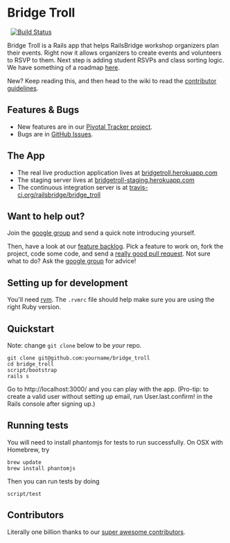 # Bridge Troll
 
[![Build Status](https://secure.travis-ci.org/railsbridge/bridge_troll.png)](http://travis-ci.org/railsbridge/bridge_troll)


Bridge Troll is a Rails app that helps RailsBridge workshop organizers plan their events. Right now it allows organizers to create events and volunteers to RSVP to them. Next step is adding student RSVPs and class sorting logic. We have something of a roadmap [here](https://github.com/railsbridge/bridge_troll/wiki/Roadmap).

New? Keep reading this, and then head to the wiki to read the [contributor guidelines](https://github.com/railsbridge/bridge_troll/wiki/Contributor-Guidelines).

## Features & Bugs
* New features are in our [Pivotal Tracker project](https://www.pivotaltracker.com/projects/608983).
* Bugs are in [GitHub Issues](https://github.com/railsbridge/bridge_troll/issues?state=open).

## The App
* The real live production application lives at [bridgetroll.herokuapp.com](http://bridgetroll.herokuapp.com/)
* The staging server lives at [bridgetroll-staging.herokuapp.com](http://bridgetroll-staging.herokuapp.com/)
* The continuous integration server is at [travis-ci.org/railsbridge/bridge_troll](http://travis-ci.org/railsbridge/bridge_troll)

## Want to help out?
Join the [google group](https://groups.google.com/forum/?fromgroups#!forum/bridge-troll) and send a quick note introducing yourself.

Then, have a look at our [feature backlog](https://www.pivotaltracker.com/projects/608983). Pick a feature to work on, fork the project, code some code, and send a [really good pull request](http://railsbridge.github.com/bridge_troll/). Not sure what to do? Ask the [google group](https://groups.google.com/forum/?fromgroups#!forum/bridge-troll) for advice!


## Setting up for development

You'll need [rvm](http://rvm.beginrescueend.com). The `.rvmrc` file should help make sure you are using the right Ruby version.

## Quickstart

Note: change `git clone` below to be *your* repo.

```
git clone git@github.com:yourname/bridge_troll
cd bridge_troll
script/bootstrap
rails s
```

Go to http://localhost:3000/ and you can play with the app. (Pro-tip: to create a valid user without setting up email, run User.last.confirm! in the Rails console after signing up.)

## Running tests

You will need to install phantomjs for tests to run successfully. On OSX with Homebrew, try
```
brew update
brew install phantomjs
```

Then you can run tests by doing
```
script/test
```

## Contributors
Literally one billion thanks to our [super awesome contributors](https://github.com/railsbridge/bridge_troll/contributors).
